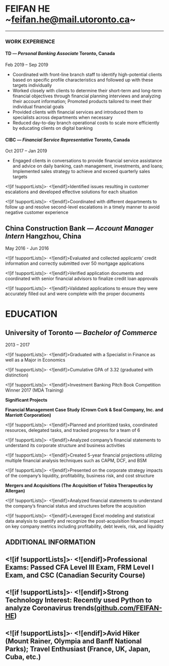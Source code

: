 # FEIFAN HE ~feifan.he@mail.utoronto.ca~

---
### WORK EXPERIENCE

#### TD _— Personal Banking Associate_ Toronto, Canada 
Feb 2019 – Sep 2019
- Coordinated with front-line branch staff to identify high-potential clients based on specific profile characteristics and followed up with these targets individually
- Worked closely with clients to determine their short-term and long-term financial objectives through financial planning interviews and analyzing their account information; Promoted products tailored to meet their individual financial goals
- Provided clients with financial services and introduced them to specialists across departments when necessary
- Reduced day-to-day branch operational costs to scale more efficiently by educating clients on digital banking

#### CIBC _— Financial Service Representative_  Toronto, Canada
Oct 2017 – Jan 2019

- Engaged clients in conversations to provide financial service assistance and advice on daily banking, cash management, investments, and loans; Implemented sales strategy to achieve and exceed quarterly sales targets

<![if !supportLists]>· <![endif]>Identified issues resulting in customer escalations and developed effective solutions for each situation

<![if !supportLists]>· <![endif]>Coordinated with different departments to follow up and resolve second-level escalations in a timely manner to avoid negative customer experience

## China Construction Bank _— Account Manager Intern_ Hangzhou, China

May 2016 - Jun 2016

<![if !supportLists]>· <![endif]>Evaluated and collected applicants’ credit information and correctly submitted over 50 mortgage applications

<![if !supportLists]>· <![endif]>Verified application documents and coordinated with senior financial advisors to finalize credit loan approvals

<![if !supportLists]>· <![endif]>Validated applications to ensure they were accurately filled out and were complete with the proper documents

# EDUCATION

## University of Toronto _— Bachelor of Commerce_

2013 – 2017

<![if !supportLists]>· <![endif]>Graduated with a Specialist in Finance as well as a Major in Economics

<![if !supportLists]>· <![endif]>Cumulative GPA of 3.32 (graduated with distinction)

<![if !supportLists]>· <![endif]>Investment Banking Pitch Book Competition Winner 2017 (MDA Training)

**Significant Projects**

**Financial Management Case Study (Crown Cork & Seal Company, Inc. and Marriott Corporation)**

<![if !supportLists]>· <![endif]>Planned and prioritized tasks, coordinated resources, delegated tasks, and tracked progress for a team of 6

<![if !supportLists]>· <![endif]>Analyzed company’s financial statements to understand its corporate structure and business activities

<![if !supportLists]>· <![endif]>Created 5-year financial projections utilizing multiple financial analysis techniques such as CAPM, DCF, and BSM

<![if !supportLists]>· <![endif]>Presented on the corporate strategy impacts of the company’s liquidity, profitability, business risk, and cost structure

**Mergers and Acquisitions (The Acquisition of Tobira Therapeutics by Allergan)**

<![if !supportLists]>· <![endif]>Analyzed financial statements to understand the company’s financial status and structures before the acquisition

<![if !supportLists]>· <![endif]>Leveraged Excel modeling and statistical data analysis to quantify and recognize the post-acquisition financial impact on key company metrics including profitability, debt levels, risk, and liquidity

## ADDITIONAL INFORMATION

## <![if !supportLists]>· <![endif]>Professional Exams: Passed CFA Level III Exam, FRM Level I Exam, and CSC (Canadian Security Course)

## <![if !supportLists]>· <![endif]>Strong Technology Interest: Recently used Python to analyze Coronavirus trends([github.com/FEIFAN-HE](https://github.com/FEIFAN-HE))

## <![if !supportLists]>· <![endif]>Avid Hiker (Mount Rainer, Olympia and Banff National Parks); Travel Enthusiast (France, UK, Japan, Cuba, etc.)
<!--stackedit_data:
eyJoaXN0b3J5IjpbMjY0NjY2MDk5LC0xOTA0NTM3MjA2LC0xNj
ExODIxNjUxLDE1NjY2NzgzOTYsLTEyNjQ0NTI2MzJdfQ==
-->